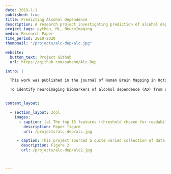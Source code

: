 ```yaml
---
date: 2019-1-1
published: true
title: Predicting Alcohol Dependence
description: A research project investigating prediction of alcohol dependence from multi-site brain structural measures
project_tags: python, ML, NeuroImaging
media: Research Paper
time_period: 2019-2020
thumbnail: "/projects/alc-dep/alc.jpg"

website:
  button_text: Project Github
  url: https://github.com/sahahn/Alc_Dep

intro: |

  This work was published in the journal of Human Brain Mapping in October of 2020, and can be found [here](https://onlinelibrary.wiley.com/doi/full/10.1002/hbm.25248)

  To identify neuroimaging biomarkers of alcohol dependence (AD) from structural magnetic resonance imaging, it may be useful to develop classification models that are explicitly generalizable to unseen sites and populations. This problem was explored in a mega-analysis of previously published datasets from 2,034 AD and comparison participants spanning 27 sites curated by the ENIGMA Addiction Working Group. Data were grouped into a training set used for internal validation including 1,652 participants (692 AD, 24 sites), and a test set used for external validation with 382 participants (146 AD, 3 sites). An exploratory data analysis was first conducted, followed by an evolutionary search based feature selection to site generalizable and high performing subsets of brain measurements. Exploratory data analysis revealed that inclusion of case- and control-only sites led to the inadvertent learning of site-effects. Cross validation methods that do not properly account for site can drastically overestimate results. Evolutionary-based feature selection leveraging leave-one-site-out cross-validation, to combat unintentional learning, identified cortical thickness in the left superior frontal gyrus and right lateral orbitofrontal cortex, cortical surface area in the right transverse temporal gyrus, and left putamen volume as final features. Ridge regression restricted to these features yielded a test-set area under the receiver operating characteristic curve of 0.768. These findings evaluate strategies for handling multi-site data with varied underlying class distributions and identify potential biomarkers for individuals with current AD.


content_layout:

  - section_layout: 2col
    images:
      - caption: (a) The top 15 features (threshold chosen for readability), as ranked by average weighted feature importance (where 0 indicates a feature appeared in none of the GA final models, and 1 represents a feature appeared in all) are shown. (b) The cortical thickness and (c) cortical average surface area feature importance scores, above an a priori selected threshold of 0.1, are shown as projected onto the fsaverage surface space.
        description: Paper figure
        url: /projects/alc-dep/alc.jpg

     - caption: This project sourced a quite varied collection of data from different sites, with very different underlying distributions of case to control.
       description: Figure 2
       url: /projects/alc-dep/alc2.jpg



---
```

